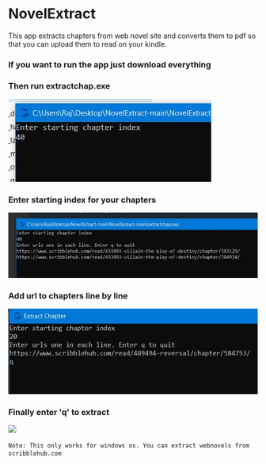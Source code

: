 # NovelExtract

This app extracts chapters from web novel site and converts them to pdf so that you can upload them to read on your kindle.

### If you want to run the app just download everything

### Then run extractchap.exe

![](1.JPG)

### Enter starting index for your chapters

![](2.JPG)

### Add url to chapters line by line

![](3.jpg)

### Finally enter 'q' to extract

![](4.jpg)

```
Note: This only works for windows os. You can extract webnovels from scribblehub.com
```
